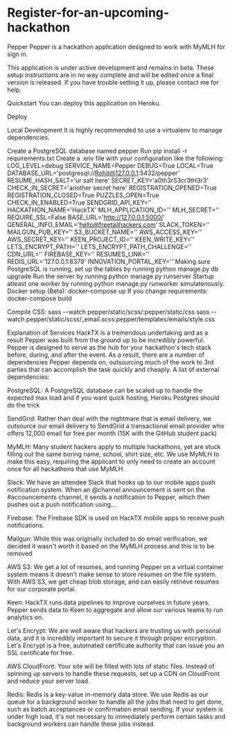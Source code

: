 # Register-for-an-upcoming-hackathon 

Pepper
Pepper is a hackathon application designed to work with MyMLH for sign in.

This application is under active development and remains in beta. These setup instructions are in no way complete and will be edited once a final version is released. If you have trouble setting it up, please contact me for help.

Quickstart
You can deploy this application on Heroku.

Deploy

Local Development
It is highly recommended to use a virtualenv to manage dependencies.

Create a PostgreSQL database named pepper
Run pip install -r requirements.txt
Create a .env file with your configuration like the following:
    LOG_LEVEL=debug
    SERVICE_NAME=Pepper
    DEBUG=True
    LOCAL=True
    DATABASE_URL='postgresql://Rohit@127.0.0.1:5432/pepper'
    RESUME_HASH_SALT='ur salt here'
    SECRET_KEY='a0th3rS3cr3tH3r3'
    CHECK_IN_SECRET='another secret here'
    REGISTRATION_OPENED=True
    REGISTRATION_CLOSED=True
    PUZZLES_OPEN=True
    CHECK_IN_ENABLED=True
    SENDGRID_API_KEY=''
    HACKATHON_NAME='HackTX'
    MLH_APPLICATION_ID=''
    MLH_SECRET=''
    REQUIRE_SSL=False
    BASE_URL='http://127.0.0.1:5000/'
    GENERAL_INFO_EMAIL='hello@freetailhackers.com'
    SLACK_TOKEN=''
    MAILGUN_PUB_KEY=''
    S3_BUCKET_NAME=''
    AWS_ACCESS_KEY=''
    AWS_SECRET_KEY=''
    KEEN_PROJECT_ID=''
    KEEN_WRITE_KEY=''
    LETS_ENCRYPT_PATH=''
    LETS_ENCRYPT_PATH_CHALLENGE=''
    CDN_URL=''
    FIREBASE_KEY=''
    RESUMES_LINK=''
    REDIS_URL='127.0.0.1:6379'
    INNOVATION_PORTAL_KEY=''
Making sure PostgreSQL is running, set up the tables by running python manage.py db upgrade
Run the server by running python manage.py runserver
Startup atleast one worker by running python manage.py runworker simulatenously.
Docker setup (Beta):
docker-compose up If you change requirements: docker-compose build

Compile CSS:
sass --watch pepper/static/scss/:pepper/static/css sass --watch pepper/static/scss/_email.scss:pepper/templates/emails/style.css

Explanation of Services
HackTX is a tremendous undertaking and as a result Pepper was built from the ground up to be incredibly powerful. Pepper is designed to serve as the hub for your hackathon's tech stack before, during, and after the event. As a result, there are a number of dependencies Pepper depends on, outsourcing much of the work to 3rd parties that can accomplish the task quickly and cheaply. A list of external dependencies:

PostgreSQL: A PostgreSQL database can be scaled up to handle the expected max load and if you want quick hosting, Heroku Postgres should do the trick

SendGrid: Rather than deal with the nightmare that is email delivery, we outsource our email delivery to SendGrid a transactional email provider who offers 12,000 email for free per month (15K with the GitHub student pack)

MyMLH: Many student hackers apply to multiple hackathons, yet are stuck filling out the same boring name, school, shirt size, etc. We use MyMLH to make this easy, requiring the applicant to only need to create an account once for all hackathons that use MyMLH.

Slack: We have an attendee Slack that hooks up to our mobile apps push notification system. When an @channel announcement is sent on the #accouncements channel, it sends a notification to Pepper, which then pushes out a push notification using...

Firebase: The Firebase SDK is used on HackTX mobile apps to receive push notifications.

Mailgun: While this was originally included to do email verification, we decided it wasn't worth it based on the MyMLH process and this is to be removed

AWS S3: We get a lot of resumes, and running Pepper on a virtual container system means it doesn't make sense to store resumes on the file system. With AWS S3, we get cheap blob storage, and can easily retrieve resumes for our corporate portal.

Keen: HackTX runs data pipelines to improve ourselves in future years. Pepper sends data to Keen to aggregate and allow our various teams to run analytics on.

Let's Encrypt: We are well aware that hackers are trusting us with personal data, and it is incredibly important to secure it through proper encryption. Let's Encrypt is a free, automated certificate authority that can issue you an SSL certificate for free.

AWS CloudFront: Your site will be filled with lots of static files. Instead of spinning up servers to handle these requests, set up a CDN on CloudFront and reduce your server load.

Redis: Redis is a key-value in-memory data store. We use Redis as our queue for a background worker to handle all the jobs that need to get done, such as batch acceptances or confirmation email sending. If your system is under high load, it's not necessary to immediately perform certain tasks and background workers can handle these jobs instead.
